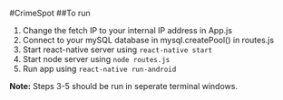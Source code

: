 #CrimeSpot
##To run
1. Change the fetch IP to your internal IP address in App.js
2. Connect to your mySQL database in mysql.createPool() in routes.js
3. Start react-native server using `react-native start`
4. Start node server using `node routes.js`
5. Run app using `react-native run-android`

**Note:** Steps 3-5 should be run in seperate terminal windows.